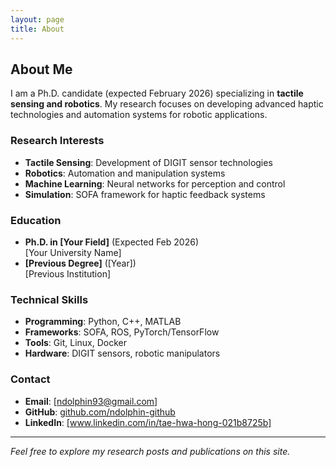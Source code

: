 ```yaml
---
layout: page
title: About
---
```


## About Me

I am a Ph.D. candidate (expected February 2026) specializing in **tactile sensing and robotics**. My research focuses on developing advanced haptic technologies and automation systems for robotic applications.

### Research Interests
- **Tactile Sensing**: Development of DIGIT sensor technologies
- **Robotics**: Automation and manipulation systems
- **Machine Learning**: Neural networks for perception and control
- **Simulation**: SOFA framework for haptic feedback systems

### Education
- **Ph.D. in [Your Field]** (Expected Feb 2026)  
  [Your University Name]
- **[Previous Degree]** ([Year])  
  [Previous Institution]

### Technical Skills
- **Programming**: Python, C++, MATLAB
- **Frameworks**: SOFA, ROS, PyTorch/TensorFlow
- **Tools**: Git, Linux, Docker
- **Hardware**: DIGIT sensors, robotic manipulators

### Contact
- **Email**: [ndolphin93@gmail.com]
- **GitHub**: [github.com/ndolphin-github](https://github.com/ndolphin-github)
- **LinkedIn**: [www.linkedin.com/in/tae-hwa-hong-021b8725b] 

---

*Feel free to explore my research posts and publications on this site.*
